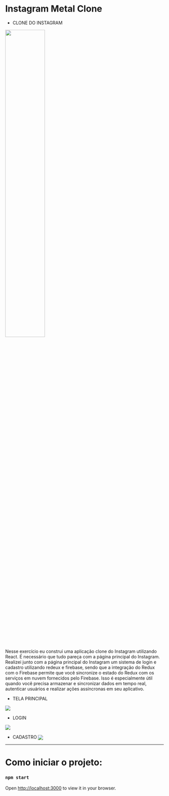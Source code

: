 # Instagram Metal Clone
- CLONE DO INSTAGRAM 
 <img  src="https://s2-g1.glbimg.com/MJH-W-MtbExmhzm_9GrCWb9ZM7Q=/0x0:5184x3456/1000x0/smart/filters:strip_icc()/i.s3.glbimg.com/v1/AUTH_59edd422c0c84a879bd37670ae4f538a/internal_photos/bs/2021/5/3/A8BYbVRvK4FFhFEfGr2Q/2021-05-26t130024z-1066180767-rc2pnn9v7ymc-rtrmadp-3-facebook-likes.jpg" width="50%"  align="center">

 

  
Nesse exercício eu construi uma aplicação clone do Instagram utilizando React.
É necessário que tudo pareça com a página principal do Instagram. 
Realizei junto com a página principal do Instagram um sistema de login e cadastro utilizando redeux e firebase, sendo que a integração do Redux com o Firebase permite que você sincronize o estado do Redux com os serviços em nuvem fornecidos pelo Firebase. Isso é especialmente útil quando você precisa armazenar e sincronizar dados em tempo real, autenticar usuários e realizar ações assíncronas em seu aplicativo.

- TELA PRINCIPAL
 <img  src="https://github.com/SAMUKISZHSD/instagram-clone/blob/main/tela%20principal.jpeg"  align="center">
 
- LOGIN
 <img  src="https://github.com/SAMUKISZHSD/instagram-clone/blob/main/tela%20login.jpeg"  align="center">
 
- CADASTRO
   <img  src="https://github.com/SAMUKISZHSD/instagram-clone/blob/main/tela%20cadastro.jpeg"  align="center">



------------------------------------------------------------------------------------------------------------------------------------------

# Como iniciar o projeto:



### `npm start`


Open [http://localhost:3000](http://localhost:3000) to view it in your browser.




